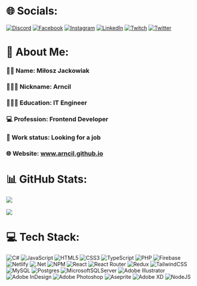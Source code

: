 # 🌐 Socials:
[![Discord](https://img.shields.io/badge/Discord-%237289DA.svg?logo=discord&logoColor=white)](https://discordapp.com/users/407535950118387712") [![Facebook](https://img.shields.io/badge/Facebook-%231877F2.svg?logo=Facebook&logoColor=white)](https://facebook.com/miloszjackowiak) [![Instagram](https://img.shields.io/badge/Instagram-%23E4405F.svg?logo=Instagram&logoColor=white)](https://instagram.com/arncil) [![LinkedIn](https://img.shields.io/badge/LinkedIn-%230077B5.svg?logo=linkedin&logoColor=white)](https://linkedin.com/in/milosz-jackowiak) [![Twitch](https://img.shields.io/badge/Twitch-%239146FF.svg?logo=Twitch&logoColor=white)](https://twitch.tv/Arncil) [![Twitter](https://img.shields.io/badge/Twitter-%231DA1F2.svg?logo=Twitter&logoColor=white)](https://twitter.com/Arncil37) 


# 💫 About Me:
### 🧑🏼 Name: Miłosz Jackowiak
### 👨🏼‍💻 Nickname: Arncil
### 👨🏼‍🎓 Education: IT Engineer
### 💻 Profession: Frontend Developer
### 💼 Work status: Looking for a job
### 🌐 Website: www.arncil.github.io


# 📊 GitHub Stats:
<!-- ![](https://github-readme-stats.vercel.app/api?username=Arncil&theme=react&hide_border=false&include_all_commits=true&count_private=false)<br/> -->
![](https://github-readme-streak-stats.herokuapp.com/?user=Arncil&theme=react&hide_border=false) <br/><br/>
![](https://github-readme-stats.vercel.app/api/top-langs/?username=Arncil&theme=react&hide_border=false&include_all_commits=true&count_private=false&layout=compact)

<!--
# ✍️ Random Dev Quote
![](https://quotes-github-readme.vercel.app/api?type=horizontal&theme=dark)
-->

# 💻 Tech Stack:
![C#](https://img.shields.io/badge/c%23-%23239120.svg?style=plastic&logo=c-sharp&logoColor=white) ![JavaScript](https://img.shields.io/badge/javascript-%23323330.svg?style=plastic&logo=javascript&logoColor=%23F7DF1E) ![HTML5](https://img.shields.io/badge/html5-%23E34F26.svg?style=plastic&logo=html5&logoColor=white) ![CSS3](https://img.shields.io/badge/css3-%231572B6.svg?style=plastic&logo=css3&logoColor=white) ![TypeScript](https://img.shields.io/badge/typescript-%23007ACC.svg?style=plastic&logo=typescript&logoColor=white) ![PHP](https://img.shields.io/badge/php-%23777BB4.svg?style=plastic&logo=php&logoColor=white) ![Firebase](https://img.shields.io/badge/firebase-%23039BE5.svg?style=plastic&logo=firebase) ![Netlify](https://img.shields.io/badge/netlify-%23000000.svg?style=plastic&logo=netlify&logoColor=#00C7B7) ![.Net](https://img.shields.io/badge/.NET-5C2D91?style=plastic&logo=.net&logoColor=white) ![NPM](https://img.shields.io/badge/NPM-%23000000.svg?style=plastic&logo=npm&logoColor=white) ![React](https://img.shields.io/badge/react-%2320232a.svg?style=plastic&logo=react&logoColor=%2361DAFB) ![React Router](https://img.shields.io/badge/React_Router-CA4245?style=plastic&logo=react-router&logoColor=white) ![Redux](https://img.shields.io/badge/redux-%23593d88.svg?style=plastic&logo=redux&logoColor=white) ![TailwindCSS](https://img.shields.io/badge/tailwindcss-%2338B2AC.svg?style=plastic&logo=tailwind-css&logoColor=white) ![MySQL](https://img.shields.io/badge/mysql-%2300f.svg?style=plastic&logo=mysql&logoColor=white) ![Postgres](https://img.shields.io/badge/postgres-%23316192.svg?style=plastic&logo=postgresql&logoColor=white) ![MicrosoftSQLServer](https://img.shields.io/badge/Microsoft%20SQL%20Sever-CC2927?style=plastic&logo=microsoft%20sql%20server&logoColor=white) ![Adobe Illustrator](https://img.shields.io/badge/adobeillustrator-%23FF9A00.svg?style=plastic&logo=adobeillustrator&logoColor=white) ![Adobe InDesign](https://img.shields.io/badge/Adobe%20InDesign-49021F?style=plastic&logo=adobeindesign&logoColor=white) ![Adobe Photoshop](https://img.shields.io/badge/adobephotoshop-%2331A8FF.svg?style=plastic&logo=adobephotoshop&logoColor=white) ![Aseprite](https://img.shields.io/badge/Aseprite-FFFFFF?style=plastic&logo=Aseprite&logoColor=#7D929E) ![Adobe XD](https://img.shields.io/badge/Adobe%20XD-470137?style=plastic&logo=Adobe%20XD&logoColor=#FF61F6) ![NodeJS](https://img.shields.io/badge/node.js-6DA55F?style=plastic&logo=node.js&logoColor=white)


<!-- [![](https://visitcount.itsvg.in/api?id=Arncil&icon=0&color=5)](https://visitcount.itsvg.in) -->

<!-- Proudly created with GPRM ( https://gprm.itsvg.in ) -->
